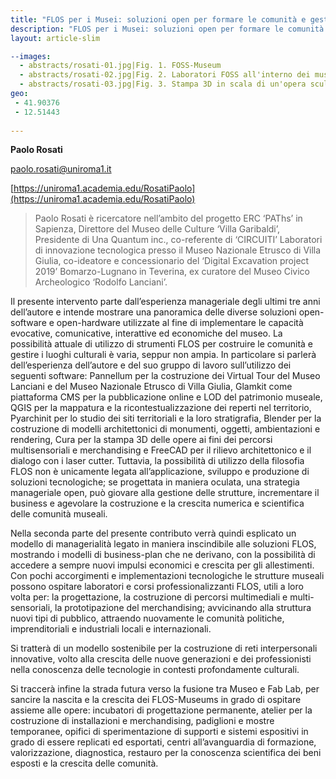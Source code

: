 ```yaml
---
title: "FLOS per i Musei: soluzioni open per formare le comunità e gestire i luoghi culturali"
description: "FLOS per i Musei: soluzioni open per formare le comunità e gestire i luoghi culturali"
layout: article-slim

--images:
  - abstracts/rosati-01.jpg|Fig. 1. FOSS-Museum 
  - abstracts/rosati-02.jpg|Fig. 2. Laboratori FOSS all'interno dei musei
  - abstracts/rosati-03.jpg|Fig. 3. Stampa 3D in scala di un'opera scultorea
geo:
 - 41.90376
 - 12.51443
  
---
```


**Paolo Rosati**

[paolo.rosati@uniroma1.it](mailto:paolo.rosati@uniroma1.it)

[https://uniroma1.academia.edu/RosatiPaolo](https://uniroma1.academia.edu/RosatiPaolo)

> Paolo Rosati è ricercatore nell’ambito del progetto ERC ‘PAThs’ in Sapienza, Direttore del Museo delle Culture ‘Villa Garibaldi’, Presidente di Una Quantum inc., co-referente di ‘CIRCUITI’ Laboratori di innovazione tecnologica presso il Museo Nazionale Etrusco di Villa Giulia, co-ideatore e concessionario del ‘Digital Excavation project 2019’ Bomarzo-Lugnano in Teverina, ex curatore del Museo Civico Archeologico ‘Rodolfo Lanciani’.

Il presente intervento parte dall’esperienza manageriale degli ultimi tre anni dell’autore e intende mostrare una panoramica delle diverse soluzioni open-software e open-hardware utilizzate al fine di implementare le capacità evocative, comunicative, interattive ed economiche del museo. La possibilità attuale di utilizzo di strumenti FLOS per costruire le comunità e gestire i luoghi culturali è varia, seppur non ampia. In particolare si parlerà dell’esperienza dell’autore e del suo gruppo di lavoro sull’utilizzo dei seguenti software: Pannellum per la costruzione dei Virtual Tour del Museo Lanciani e del Museo Nazionale Etrusco di Villa Giulia, Glamkit come piattaforma CMS per la pubblicazione online e LOD del patrimonio museale, QGIS per la mappatura e la ricontestualizzazione dei reperti nel territorio, Pyarchinit per lo studio dei siti territoriali e la loro stratigrafia, Blender per la costruzione di modelli architettonici di monumenti, oggetti, ambientazioni e rendering, Cura per la stampa 3D delle opere ai fini dei percorsi multisensoriali e merchandising e FreeCAD per il rilievo architettonico e il dialogo con i laser cutter. Tuttavia, la possibilità di utilizzo della filosofia FLOS non è unicamente legata all’applicazione, sviluppo e produzione di soluzioni tecnologiche; se progettata in maniera oculata, una strategia manageriale open, può giovare alla gestione delle strutture, incrementare il business e agevolare la costruzione e la crescita numerica e scientifica delle comunità museali.

Nella seconda parte del presente contributo verrà quindi esplicato un modello di managerialità legato in maniera inscindibile alle soluzioni FLOS, mostrando i modelli di business-plan che ne derivano, con la possibilità di accedere a sempre nuovi impulsi economici e crescita per gli allestimenti. Con pochi accorgimenti e implementazioni tecnologiche le strutture museali possono ospitare laboratori e corsi professionalizzanti FLOS, utili a loro volta per: la progettazione, la costruzione di percorsi multimediali e multi-sensoriali, la prototipazione del merchandising; avvicinando alla struttura nuovi tipi di pubblico, attraendo nuovamente le comunità politiche, imprenditoriali e industriali locali e internazionali.

Si tratterà di un modello sostenibile per la costruzione di reti interpersonali innovative, volto alla crescita delle nuove generazioni e dei professionisti nella conoscenza delle tecnologie in contesti profondamente culturali. 

Si traccerà infine la strada futura verso la fusione tra Museo e Fab Lab, per sancire la nascita e la crescita dei FLOS-Museums in grado di ospitare assieme alle opere: incubatori di progettazione permanente, atelier per la costruzione di installazioni e merchandising, padiglioni e mostre temporanee, opifici di sperimentazione di supporti e sistemi espositivi in grado di essere replicati ed esportati, centri all’avanguardia di formazione, valorizzazione, diagnostica, restauro per la conoscenza scientifica dei beni esposti e la crescita delle comunità.
